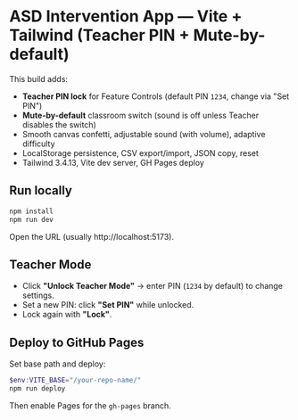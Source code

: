 # ASD Intervention App — Vite + Tailwind (Teacher PIN + Mute-by-default)

This build adds:
- **Teacher PIN lock** for Feature Controls (default PIN `1234`, change via "Set PIN")
- **Mute-by-default** classroom switch (sound is off unless Teacher disables the switch)
- Smooth canvas confetti, adjustable sound (with volume), adaptive difficulty
- LocalStorage persistence, CSV export/import, JSON copy, reset
- Tailwind 3.4.13, Vite dev server, GH Pages deploy

## Run locally
```powershell
npm install
npm run dev
```
Open the URL (usually http://localhost:5173).

## Teacher Mode
- Click **"Unlock Teacher Mode"** → enter PIN (`1234` by default) to change settings.
- Set a new PIN: click **"Set PIN"** while unlocked.
- Lock again with **"Lock"**.

## Deploy to GitHub Pages
Set base path and deploy:
```powershell
$env:VITE_BASE="/your-repo-name/"
npm run deploy
```
Then enable Pages for the `gh-pages` branch.
